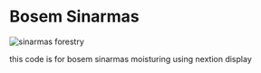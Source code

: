 # Bosem Sinarmas

![sinarmas forestry](https://user-images.githubusercontent.com/38852429/156679384-3951902f-7931-4e20-b4ee-0a5440e306a4.jpg)

this code is for bosem sinarmas moisturing using nextion display
